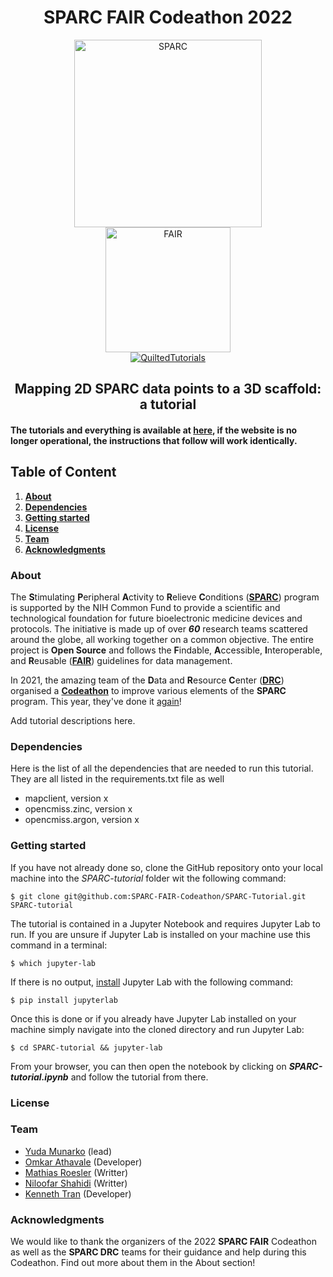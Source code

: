 # **<center>SPARC FAIR Codeathon 2022</center>**
<center>
<a href="https://sparc.science">
<img src="https://sparc.science/_nuxt/img/logo-sparc-wave-primary.8ed83a5.svg" alt="SPARC" width="300"/>
</a>
</center>
<center>
<a href="https://sparc.science/help/2022-sparc-fair-codeathon">
<img src="https://images.ctfassets.net/6bya4tyw8399/2qgsOmFnm7wYIfRrPrqbgx/ae3255858aa12bfcebb52e95c7cacffe/codeathon-graphic.png" alt="FAIR" width="200">
</a>
</center>

<center>
    <a href="https://github.com">
        <img src="https://files.slack.com/files-pri/T027B2G0ZDZ-F03SP7716N6/quiltedtutorials-logos_transparent.png" alt="QuiltedTutorials">
    </a>
</center>


## <center>Mapping 2D **SPARC** data points to a 3D scaffold: a tutorial</center>

#### The tutorials and everything is available at [here](wix.website), if the website is no longer operational, the instructions that follow will work identically.

## **Table of Content**
 1. [**About**](#About)
 2. [**Dependencies**](#Dependencies)
 3. [**Getting started**](#Getting-started)
 4. [**License**](#License)
 5. [**Team**](#Team)
 6. [**Acknowledgments**](#Acknowledgments)
 
### **About**
The **S**timulating **P**eripheral **A**ctivity to **R**elieve **C**onditions ([**SPARC**](https://sparc.science/about)) program is supported by the NIH Common Fund to provide a scientific and technological foundation for future bioelectronic medicine devices and protocols. The initiative is made up of over ***60*** research teams scattered around the globe, all working together on a common objective. The entire project is **Open Source** and follows the **F**indable, **A**ccessible, **I**nteroperable, and **R**eusable ([**FAIR**](https://www.nature.com/articles/sdata201618)) guidelines for data management.

In 2021, the amazing team of the **D**ata and **R**esource **C**enter ([**DRC**](https://pubmed.ncbi.nlm.nih.gov/34248680/)) organised a [**Codeathon**](https://sparc.science/help/2021-sparc-fair-codeathon) to improve various elements of the **SPARC** program. This year, they've done it [again](https://sparc.science/help/2022-sparc-fair-codeathon)! 


Add tutorial descriptions here. 


### **Dependencies**
Here is the list of all the dependencies that are needed to run this tutorial. They are all listed in the requirements.txt file as well

   * mapclient, version x
   * opencmiss.zinc, version x
   * opencmiss.argon, version x

### **Getting started**
If you have not already done so, clone the GitHub repository onto your local machine into the _SPARC-tutorial_ folder wit the following command:

    $ git clone git@github.com:SPARC-FAIR-Codeathon/SPARC-Tutorial.git SPARC-tutorial

The tutorial is contained in a Jupyter Notebook and requires Jupyter Lab to run. 
If you are unsure if Jupyter Lab is installed on your machine use this command in a terminal:

    $ which jupyter-lab
    
If there is no output, [install](https://jupyter.org/install) Jupyter Lab with the following command:
    
    $ pip install jupyterlab
    
Once this is done or if you already have Jupyter Lab installed on your machine simply navigate into the cloned directory and run Jupyter Lab:

    $ cd SPARC-tutorial && jupyter-lab

From your browser, you can then open the notebook by clicking on ***SPARC-tutorial.ipynb*** and follow the tutorial from there. 
    
### **License**

### **Team**

   * [Yuda Munarko](https://github.com/napakalas) (lead)
   * [Omkar Athavale](https://github.com/OmkarAthavale) (Developer)
   * [Mathias Roesler](https://github.com/mathiasroesler) (Writter)
   * [Niloofar Shahidi](https://github.com/Niloofar-Sh) (Writter)
   * [Kenneth Tran](https://github.com/ktra014) (Developer)

### **Acknowledgments**
We would like to thank the organizers of the 2022 **SPARC FAIR** Codeathon as well as the **SPARC DRC** teams for their guidance and help during this Codeathon. Find out more about them in the About section!